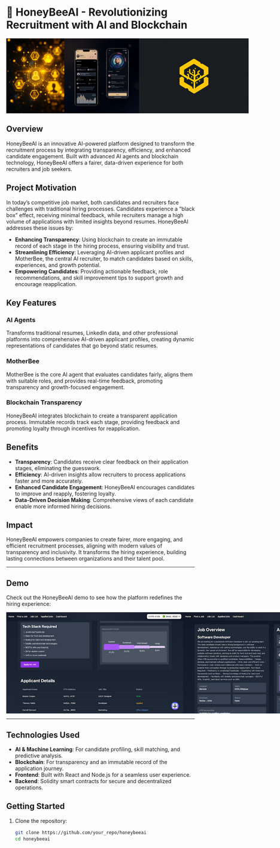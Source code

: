 # 🐝 HoneyBeeAI - Revolutionizing Recruitment with AI and Blockchain
<div style="display: flex; justify-content: space-around;">
  <img src="/images/honeybee6.jpg" alt="honeybee" width="200" height="200">
  <img src="/images/honeybee.jpg" alt="demo" width="222.22" height="200">
  <img src="/images/honeybees.jpg" alt="demo2" width="296.3" height="200">
</div>

## Overview

HoneyBeeAI is an innovative AI-powered platform designed to transform the recruitment process by integrating transparency, efficiency, and enhanced candidate engagement. Built with advanced AI agents and blockchain technology, HoneyBeeAI offers a fairer, data-driven experience for both recruiters and job seekers.

## Project Motivation

In today’s competitive job market, both candidates and recruiters face challenges with traditional hiring processes. Candidates experience a “black box” effect, receiving minimal feedback, while recruiters manage a high volume of applications with limited insights beyond resumes. HoneyBeeAI addresses these issues by:

- **Enhancing Transparency**: Using blockchain to create an immutable record of each stage in the hiring process, ensuring visibility and trust.
- **Streamlining Efficiency**: Leveraging AI-driven applicant profiles and MotherBee, the central AI recruiter, to match candidates based on skills, experiences, and growth potential.
- **Empowering Candidates**: Providing actionable feedback, role recommendations, and skill improvement tips to support growth and encourage reapplication.

## Key Features

### AI Agents
Transforms traditional resumes, LinkedIn data, and other professional platforms into comprehensive AI-driven applicant profiles, creating dynamic representations of candidates that go beyond static resumes.

### MotherBee
MotherBee is the core AI agent that evaluates candidates fairly, aligns them with suitable roles, and provides real-time feedback, promoting transparency and growth-focused engagement.

### Blockchain Transparency
HoneyBeeAI integrates blockchain to create a transparent application process. Immutable records track each stage, providing feedback and promoting loyalty through incentives for reapplication.

## Benefits

- **Transparency**: Candidates receive clear feedback on their application stages, eliminating the guesswork.
- **Efficiency**: AI-driven insights allow recruiters to process applications faster and more accurately.
- **Enhanced Candidate Engagement**: HoneyBeeAI encourages candidates to improve and reapply, fostering loyalty.
- **Data-Driven Decision Making**: Comprehensive views of each candidate enable more informed hiring decisions.

## Impact

HoneyBeeAI empowers companies to create fairer, more engaging, and efficient recruitment processes, aligning with modern values of transparency and inclusivity. It transforms the hiring experience, building lasting connections between organizations and their talent pool.

---

## Demo

Check out the HoneyBeeAI demo to see how the platform redefines the hiring experience:
<div style="display: flex; justify-content: space-around;">
  <img src="/images/demo.png" alt="honeybee" width="472.5" height="270">
  <img src="/images/demo2.png" alt="demo" width="472.5" height="270">
</div>

---

## Technologies Used

- **AI & Machine Learning**: For candidate profiling, skill matching, and predictive analysis.
- **Blockchain**: For transparency and an immutable record of the application journey.
- **Frontend**: Built with React and Node.js for a seamless user experience.
- **Backend**: Solidity smart contracts for secure and decentralized operations.

## Getting Started

1. Clone the repository:
   ```bash
   git clone https://github.com/your_repo/honeybeeai
   cd honeybeeai
